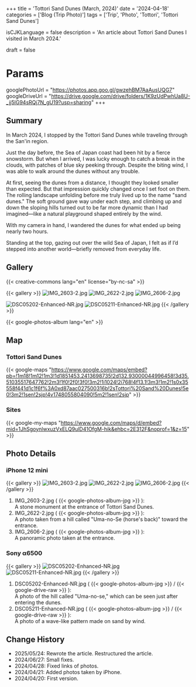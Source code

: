 +++
title = 'Tottori Sand Dunes (March, 2024)'
date = '2024-04-18'
categories = ['Blog (Trip Photo)']
tags = ['Trip', 'Photo', 'Tottori', 'Tottori Sand Dunes']

isCJKLanguage = false
description = 'An article about Tottori Sand Dunes I visited in March 2024.'

draft = false

# Params
googlePhotoUrl = "https://photos.app.goo.gl/gwzehBM7AaAusUQG7"
googleDriveUrl = "https://drive.google.com/drive/folders/1K9zUdPwhUa8U-_jj5lG94sRQj7N_gU19?usp=sharing"
+++


## Summary

In March 2024, I stopped by the Tottori Sand Dunes while traveling through
the San'in region.

Just the day before, the Sea of Japan coast had been hit by a fierce snowstorm.
But when I arrived, I was lucky enough to catch a break in the clouds, with
patches of blue sky peeking through. Despite the biting wind, I was able to
walk around the dunes without any trouble.

At first, seeing the dunes from a distance, I thought they looked smaller than
expected. But that impression quickly changed once I set foot on them. The
rolling landscape unfolding before me truly lived up to the name "sand dunes."
The soft ground gave way under each step, and climbing up and down the sloping
hills turned out to be far more dynamic than I had imagined—like a natural
playground shaped entirely by the wind.

With my camera in hand, I wandered the dunes for what ended up being nearly two
hours.

Standing at the top, gazing out over the wild Sea of Japan, I felt as if I’d
stepped into another world—briefly removed from everyday life.


## Gallery

{{< creative-commons lang="en" license="by-nc-sa" >}}

{{< gallery >}}
  <img src="IMG_2603-2.jpg" alt="IMG_2603-2.jpg" class="grid-w50" />
  <img src="IMG_2622-2.jpg" alt="IMG_2622-2.jpg" class="grid-w50" />
  <img src="IMG_2606-2.jpg" alt="IMG_2606-2.jpg" class="grid-w100" />

  <img src="DSC05202-Enhanced-NR.jpg" alt="DSC05202-Enhanced-NR.jpg" class="grid-w65" />
  <img src="DSC05211-Enhanced-NR.jpg" alt="DSC05211-Enhanced-NR.jpg" class="grid-w35" />
{{< /gallery >}}

{{< google-photos-album lang="en" >}}


## Map

### Tottori Sand Dunes

{{< google-maps "https://www.google.com/maps/embed?pb=!1m18!1m12!1m3!1d1851453.2413698735!2d132.93000044996458!3d35.51035517647762!2m3!1f0!2f0!3f0!3m2!1i1024!2i768!4f13.1!3m3!1m2!1s0x35558f441d1c1f6f%3A0xd87aac027500316b!2sTottori%20Sand%20Dunes!5e0!3m2!1sen!2sjp!4v1748055804090!5m2!1sen!2sjp" >}}


### Sites

{{< google-my-maps "https://www.google.com/maps/d/embed?mid=1JhSgoynlwxuzVxELQ9ulD41OfgM-hik&ehbc=2E312F&noprof=1&z=15" >}}


## Photo Details

### iPhone 12 mini

{{< gallery >}}
  <img src="IMG_2603-2.jpg" alt="IMG_2603-2.jpg" class="grid-w50" />
  <img src="IMG_2622-2.jpg" alt="IMG_2622-2.jpg" class="grid-w50" />
  <img src="IMG_2606-2.jpg" alt="IMG_2606-2.jpg" class="grid-w100" />
{{< /gallery >}}

1. IMG\_2603-2.jpg ( {{< google-photos-album-jpg >}} ):  
    A stone monument at the entrance of Tottori Sand Dunes.
1. IMG\_2622-2.jpg ( {{< google-photos-album-jpg >}} ):  
    A photo taken from a hill called "Uma-no-Se (horse's back)" toward the entrance.
1. IMG\_2606-2.jpg ( {{< google-photos-album-jpg >}} ):  
    A panoramic photo taken at the entrance.


### Sony α6500

{{< gallery >}}
  <img src="DSC05202-Enhanced-NR.jpg" alt="DSC05202-Enhanced-NR.jpg" class="grid-w65" />
  <img src="DSC05211-Enhanced-NR.jpg" alt="DSC05211-Enhanced-NR.jpg" class="grid-w35" />
{{< /gallery >}}

1. DSC05202-Enhanced-NR.jpg ( {{< google-photos-album-jpg >}} / {{< google-drive-raw >}} ):  
    A photo of the hill called "Uma-no-se," which can be seen just after entering the dunes.
1. DSC05211-Enhanced-NR.jpg ( {{< google-photos-album-jpg >}} / {{< google-drive-raw >}} ):  
    A photo of a wave-like pattern made on sand by wind.


## Change History

- 2025/05/24: Rewrote the article. Restructured the article.
- 2024/06/27: Small fixes.
- 2024/04/28: Fixed links of photos.
- 2024/04/21: Added photos taken by iPhone.
- 2024/04/20: First version.


